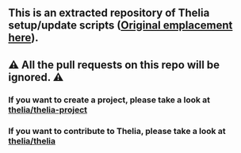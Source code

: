## This is an extracted repository of Thelia setup/update scripts ([Original emplacement here](https://github.com/thelia/thelia/tree/main/setup)).
## ⚠ All the pull requests on this repo will be ignored. ⚠
### If you want to create a project, please take a look at [thelia/thelia-project](https://github.com/thelia/thelia-project)
### If you want to contribute to Thelia, please take a look at [thelia/thelia](https://github.com/thelia/thelia)
